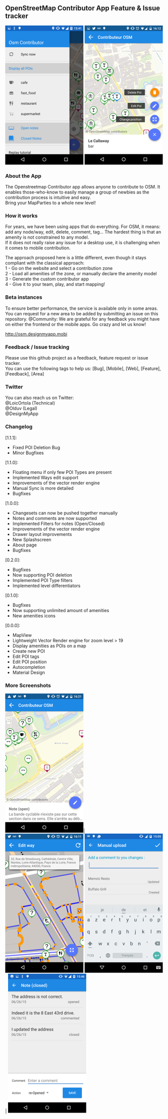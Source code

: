 ## OpenStreetMap Contributor App Feature & Issue tracker

![Filters Drawer](/images/drawer.jpg)
![Menu](/images/menu.png)

### About the App
The Openstreetmap Contributor app allows anyone to contribute to OSM. It enables those-who-know to easily manage a group of newbies as the contribution process is intuitive and easy.  
Bring your MapParties to a whole new level!  

### How it works
For years, we have been using apps that do everything. For OSM, it means: add any node/way, edit, delete, comment, tag...
The hardest thing is that an amenity is not constrained to any model.  
If it does not really raise any issue for a desktop use, it is challenging when it comes to mobile contribution.  

The approach proposed here is a little different, even though it stays compliant with the classical approach:  
 1 - Go on the website and select a contribution zone  
 2 - Load all amenities of the zone, or manually declare the amenity model  
 3 - Generate the custom contributor app  
 4 - Give it to your team, play, and start mapping!  

### Beta instances
To ensure better performance, the service is available only in some areas. You can request for a new area to be added by submitting an issue on this repository.
@Community: We are grateful for any feedback you might have on either the frontend or the mobile apps. Go crazy and let us know!

http://osm.designmyapp.mobi

### Feedback / Issue tracking
Please use this github project as a feedback, feature request or issue tracker.  
You can use the following tags to help us: [Bug], [Mobile], [Web], [Feature], [Feedback], [Area]  

### Twitter
You can also reach us on Twitter:  
@LoicOrtola  (Technical)  
@Olduv  (Legal)  
@DesignMyApp   

### Changelog

[1.1.1]:
 - Fixed POI Deletion Bug
 - Minor Bugfixes

[1.1.0]:
 - Floating menu if only few POI Types are present  
 - Implemented Ways edit support
 - Improvements of the vector render engine  
 - Manual Sync is more detailed
 - Bugfixes

[1.0.0]:
 - Changesets can now be pushed together manually  
 - Notes and comments are now supported  
 - Implemented Filters for notes (Open/Closed)  
 - Improvements of the vector render engine  
 - Drawer layout improvements  
 - New Splashscreen  
 - About page  
 - Bugfixes

[0.2.0]:  
 - Bugfixes
 - Now supporting POI deletion
 - Implemented POI Type filters
 - Implemented level differentiators

[0.1.0]:  
 - Bugfixes
 - Now supporting unlimited amount of amenities
 - New amenities icons
 
[0.0.0]:
 - MapView
 - Lightweight Vector Render engine for zoom level > 19
 - Display amenities as POIs on a map
 - Create new POI
 - Edit POI tags
 - Edit POI position
 - Autocompletion
 - Material Design



### More Screenshots
![Notes on Map](/images/note.png)|
![Ways edition](/images/ways.png)
![Changeset Commit](/images/changeset.jpg)| 
![POI Creation](/images/note_discussion.jpg) 
